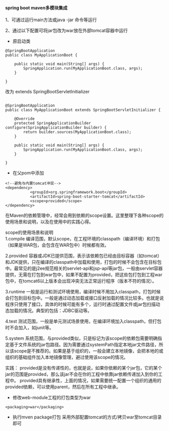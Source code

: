 #### spring boot maven多模块集成
1、可通过运行main方法或java -jar 命令等运行

2、通过以下配置可将jar包改为war放在外部tomcat容器中运行  

- 原启动类
```
@SpringBootApplication
public class MyApplicationBoot {

    public static void main(String[] args) {
        SpringApplication.run(MyApplicationBoot.class, args);
    }

}

```
改为 extends SpringBootServletInitializer
```

@SpringBootApplication
public class MyApplicationBoot extends SpringBootServletInitializer {

    @Override
    protected SpringApplicationBuilder configure(SpringApplicationBuilder builder) {
        return builder.sources(MyApplicationBoot.class);
    }

    public static void main(String[] args) {
        SpringApplication.run(MyApplicationBoot.class, args);
    }

}
```

- 在父pom中添加
 
 ```
 <!--避免与内置tomcat冲突-->
 <dependency>
            <groupId>org.springframework.boot</groupId>
            <artifactId>spring-boot-starter-tomcat</artifactId>
            <scope>provided</scope>
 </dependency>
```

在Maven的依赖管理中，经常会用到依赖的scope设置。这里整理下各种scope的使用场景和说明，以及在使用中的实践心得。
 
scope的使用场景和说明  
1.compile
编译范围，默认scope，在工程环境的classpath（编译环境）和打包（如果是WAR包，会包含在WAR包中）时候都有效。
 
2.provided
容器或JDK已提供范围，表示该依赖包已经由目标容器（如tomcat）和JDK提供，只在编译的classpath中加载和使用，打包的时候不会包含在目标包中。最常见的是j2ee规范相关的servlet-api和jsp-api等jar包，一般由servlet容器提供，无需在打包到war包中，如果不配置为provided，把这些包打包到工程war包中，在tomcat6以上版本会出现冲突无法正常运行程序（版本不符的情况）。
 
3.runtime
一般是运行和测试环境使用，编译时候不用加入classpath，打包时候会打包到目标包中。一般是通过动态加载或接口反射加载的情况比较多。也就是说程序只使用了接口，具体的时候可能有多个，运行时通过配置文件或jar包扫描动态加载的情况。典型的包括：JDBC驱动等。
 
4.test
测试范围，一般是单元测试场景使用，在编译环境加入classpath，但打包时不会加入，如junit等。
 
5.system
系统范围，与provided类似，只是标记为该scope的依赖包需要明确指定基于文件系统的jar包路径。因为需要通过systemPath指定本地jar文件路径，所以该scope是不推荐的。如果是基于组织的，一般会建立本地镜像，会把本地的或组织的基础组件加入本地镜像管理，避过使用该scope的情况。
 
 实践：
provided是没有传递性的，也就是说，如果你依赖的某个jar包，它的某个jar的范围是provided，那么该jar不会在你的工程中依靠jar依赖传递加入到你的工程中。
provided具有继承性，上面的情况，如果需要统一配置一个组织的通用的provided依赖，可以使用parent，然后在所有工程中继承。


- 修改web-module工程的打包类型为war
```
<packaging>war</packaging>

```

- 执行mven package打包
采用外部配置tomcat的方式/拷贝war至tomcat目录即可